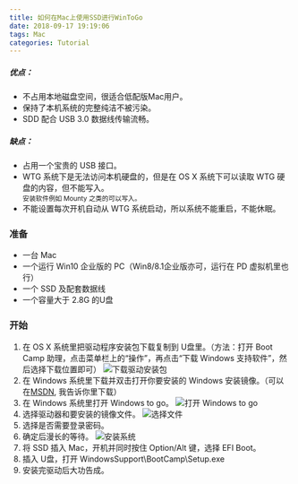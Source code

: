 ```yaml
---
title: 如何在Mac上使用SSD进行WinToGo
date: 2018-09-17 19:19:06
tags: Mac
categories: Tutorial
---
```


##### **优点：**
- 不占用本地磁盘空间，很适合低配版Mac用户。
- 保持了本机系统的完整纯洁不被污染。
- SDD 配合 USB 3.0 数据线传输流畅。
<!--more-->

##### **缺点：**
- 占用一个宝贵的 USB 接口。
- WTG 系统下是无法访问本机硬盘的，但是在 OS X 系统下可以读取 WTG 硬盘的内容，但不能写入。<br><small>安装软件例如 Mounty 之类的可以写入。</small>
- 不能设置每次开机自动从 WTG 系统启动，所以系统不能重启，不能休眠。

### 准备
- 一台 Mac
- 一个运行 Win10 企业版的 PC（Win8/8.1企业版亦可，运行在 PD 虚拟机里也行）
- 一个 SSD 及配套数据线
- 一个容量大于 2.8G 的U盘

### 开始
1. 在 OS X 系统里把驱动程序安装包下载复制到 U盘里。（方法：打开 Boot Camp 助理，点击菜单栏上的“操作”，再点击“下载 Windows 支持软件”，然后选择下载位置即可）
![下载驱动安装包](images/1.jpg)
2. 在 Windows 系统里下载并双击打开你要安装的 Windows 安装镜像。（可以在[MSDN](https://msdn.itellyou.cn/), 我告诉你里下载）
3. 在 Windows 系统里打开 Windows to go。
![打开 Windows to go](images/2.jpg)
4. 选择驱动器和要安装的镜像文件。
![选择文件](images/3.jpg)
5. 选择是否需要登录密码。
6. 确定后漫长的等待。
![安装系统](images/4.jpg)
7. 将 SSD 插入 Mac，开机并同时按住 Option/Alt 键，选择 EFI Boot。
8. 插入 U盘，打开 WindowsSupport\BootCamp\Setup.exe
9. 安装完驱动后大功告成。

